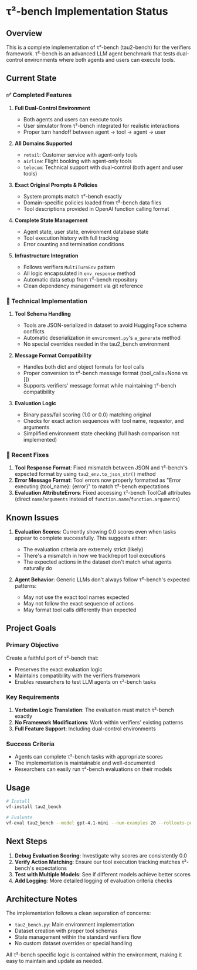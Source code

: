 # τ²-bench Implementation Status

## Overview
This is a complete implementation of τ²-bench (tau2-bench) for the verifiers framework. τ²-bench is an advanced LLM agent benchmark that tests dual-control environments where both agents and users can execute tools.

## Current State

### ✅ Completed Features

1.  **Full Dual-Control Environment**
    - Both agents and users can execute tools
    - User simulator from τ²-bench integrated for realistic interactions
    - Proper turn handoff between agent → tool → agent → user

2.  **All Domains Supported**
    - `retail`: Customer service with agent-only tools
    - `airline`: Flight booking with agent-only tools
    - `telecom`: Technical support with dual-control (both agent and user tools)

3.  **Exact Original Prompts & Policies**
    - System prompts match τ²-bench exactly
    - Domain-specific policies loaded from τ²-bench data files
    - Tool descriptions provided in OpenAI function calling format

4.  **Complete State Management**
    - Agent state, user state, environment database state
    - Tool execution history with full tracking
    - Error counting and termination conditions

5.  **Infrastructure Integration**
    - Follows verifiers `MultiTurnEnv` pattern
    - All logic encapsulated in `env_response` method
    - Automatic data setup from τ²-bench repository
    - Clean dependency management via git reference

### 🔧 Technical Implementation

1.  **Tool Schema Handling**
    - Tools are JSON-serialized in dataset to avoid HuggingFace schema conflicts
    - Automatic deserialization in `environment.py`'s `a_generate` method
    - No special overrides needed in the tau2_bench environment

2.  **Message Format Compatibility**
    - Handles both dict and object formats for tool calls
    - Proper conversion to τ²-bench message format (tool_calls=None vs [])
    - Supports verifiers' message format while maintaining τ²-bench compatibility

3.  **Evaluation Logic**
    - Binary pass/fail scoring (1.0 or 0.0) matching original
    - Checks for exact action sequences with tool name, requestor, and arguments
    - Simplified environment state checking (full hash comparison not implemented)

### 🐛 Recent Fixes

1.  **Tool Response Format**: Fixed mismatch between JSON and τ²-bench's expected format by using `tau2_env.to_json_str()` method
2.  **Error Message Format**: Tool errors now properly formatted as "Error executing {tool_name}: {error}" to match τ²-bench expectations
3.  **Evaluation AttributeErrors**: Fixed accessing τ²-bench ToolCall attributes (direct `name`/`arguments` instead of `function.name`/`function.arguments`)

## Known Issues

1.  **Evaluation Scores**: Currently showing 0.0 scores even when tasks appear to complete successfully. This suggests either:
    - The evaluation criteria are extremely strict (likely)
    - There's a mismatch in how we track/report tool executions
    - The expected actions in the dataset don't match what agents naturally do

2.  **Agent Behavior**: Generic LLMs don't always follow τ²-bench's expected patterns:
    - May not use the exact tool names expected
    - May not follow the exact sequence of actions
    - May format tool calls differently than expected

## Project Goals

### Primary Objective
Create a faithful port of τ²-bench that:
- Preserves the exact evaluation logic
- Maintains compatibility with the verifiers framework
- Enables researchers to test LLM agents on τ²-bench tasks

### Key Requirements
1.  **Verbatim Logic Translation**: The evaluation must match τ²-bench exactly
2.  **No Framework Modifications**: Work within verifiers' existing patterns
3.  **Full Feature Support**: Including dual-control environments

### Success Criteria
- Agents can complete τ²-bench tasks with appropriate scores
- The implementation is maintainable and well-documented
- Researchers can easily run τ²-bench evaluations on their models

## Usage

```bash
# Install
vf-install tau2_bench

# Evaluate
vf-eval tau2_bench --model gpt-4.1-mini --num-examples 20 --rollouts-per-example 3 --env-args '{"domain": "retail"}'
```

## Next Steps

1.  **Debug Evaluation Scoring**: Investigate why scores are consistently 0.0
2.  **Verify Action Matching**: Ensure our tool execution tracking matches τ²-bench's expectations
3.  **Test with Multiple Models**: See if different models achieve better scores
4.  **Add Logging**: More detailed logging of evaluation criteria checks

## Architecture Notes

The implementation follows a clean separation of concerns:
- `tau2_bench.py`: Main environment implementation
- Dataset creation with proper tool schemas
- State management within the standard verifiers flow
- No custom dataset overrides or special handling

All τ²-bench specific logic is contained within the environment, making it easy to maintain and update as needed.